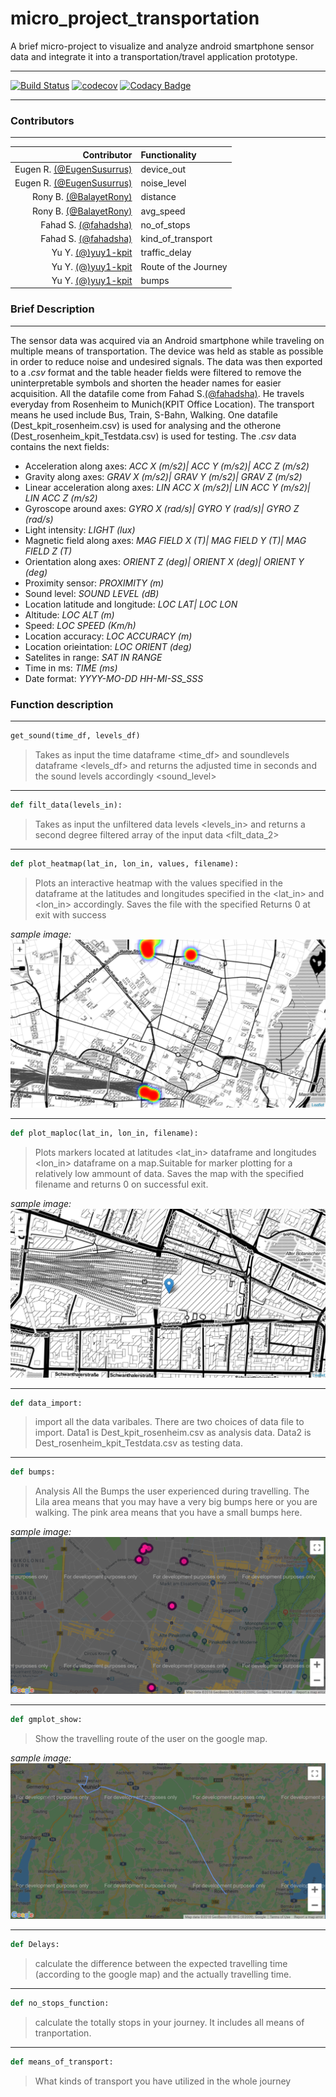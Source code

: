 # micro_project_transportation
A brief micro-project to visualize and analyze android smartphone sensor data and  integrate it into a transportation/travel application prototype.
****************************************************************************************************************************************
[![Build Status](https://travis-ci.org/EugenSusurrus/micro_project_transportation.svg?branch=master)](https://travis-ci.org/EugenSusurrus/micro_project_transportation)
[![codecov](https://codecov.io/gh/EugenSusurrus/micro_project_transportation/branch/master/graph/badge.svg)](https://codecov.io/gh/EugenSusurrus/micro_project_transportation)
[![Codacy Badge](https://api.codacy.com/project/badge/Grade/098d25e61aa94de88b7d913fbc581251)](https://www.codacy.com/app/EugenSusurrus/micro_project_transportation?utm_source=github.com&amp;utm_medium=referral&amp;utm_content=EugenSusurrus/micro_project_transportation&amp;utm_campaign=Badge_Grade)
****************************************************************************************************************************************
### Contributors
****************************************************************************************************************************************
Contributor                                                      |  Functionality 
---------------------------------------------------------------: | :-----------------
Eugen R. [(@EugenSusurrus)](https://github.com/EugenSusurrus)    |  device_out
Eugen R. [(@EugenSusurrus)](https://github.com/EugenSusurrus)    |  noise_level
Rony B.  [(@BalayetRony)](https://github.com/BalayetRony)        |  distance
Rony B.  [(@BalayetRony)](https://github.com/BalayetRony)        |  avg_speed
Fahad S. [(@fahadsha)](https://github.com/fahadsha)              |  no_of_stops
Fahad S. [(@fahadsha)](https://github.com/fahadsha)              |  kind_of_transport            |  
Yu Y.    [(@)yuy1-kpit](https://github.com/yuy1-kpit)            |  traffic_delay
Yu Y.    [(@)yuy1-kpit](https://github.com/yuy1-kpit)            |  Route of the Journey
Yu Y.    [(@)yuy1-kpit](https://github.com/yuy1-kpit)            |  bumps

### Brief Description
****************************************************************************************************************************************
The sensor data was acquired via an Android smartphone while traveling on multiple means of transportation. The device was held as stable as possible in order to reduce noise and undesired signals. The data was then exported to a *.csv* format and the table header fields were filtered to remove the uninterpretable symbols and shorten the header names for easier 
acquisition.  All the datafile come from Fahad S.[(@fahadsha)](https://github.com/fahadsha). He travels everyday from Rosenheim to Munich(KPIT Office Location). The transport means he used include Bus, Train, S-Bahn, Walking. One datafile (Dest_kpit_rosenheim.csv) is used for analysing and the otherone (Dest_rosenheim_kpit_Testdata.csv) is used for testing. 
The *.csv* data contains the next fields:

* Acceleration along axes:           *ACC X (m/s2)|	ACC Y (m/s2)|	ACC Z (m/s2)*
* Gravity along axes:                *GRAV X (m/s2)|	GRAV Y (m/s2)|	GRAV Z (m/s2)*
* Linear acceleration along axes:    *LIN ACC X (m/s2)|	LIN ACC Y (m/s2)|	LIN ACC Z (m/s2)*
* Gyroscope around axes:             *GYRO X (rad/s)|	GYRO Y (rad/s)|	GYRO Z (rad/s)*
* Light intensity:                   *LIGHT (lux)*
* Magnetic field along axes:         *MAG FIELD X (T)| MAG FIELD Y (T)|	MAG FIELD Z (T)*
* Orientation along axes:            *ORIENT Z (deg)|	ORIENT X (deg)|	ORIENT Y (deg)*
* Proximity sensor:                  *PROXIMITY (m)*
* Sound level:                       *SOUND LEVEL (dB)*
* Location latitude and longitude:   *LOC LAT| LOC LON*	
* Altitude:                          *LOC ALT (m)*
* Speed:                             *LOC SPEED (Km/h)*	
* Location accuracy:                 *LOC ACCURACY (m)*
* Location orieintation:             *LOC ORIENT (deg)*
* Satelites in range:                *SAT IN RANGE*
* Time in ms:                        *TIME (ms)*
* Date format:                       *YYYY-MO-DD HH-MI-SS_SSS*

### Function description
****************************************************************************************************************************************
```python
get_sound(time_df, levels_df)
```
>Takes as input the time dataframe <time_df> and soundlevels dataframe <levels_df> and returns the adjusted time in seconds <time> and the sound levels accordingly <sound_level>
****************************************************************************************************************************************
```python
def filt_data(levels_in):
```
>Takes as input the unfiltered data levels <levels_in> and returns a second degree filtered array of the input data <filt_data_2>
****************************************************************************************************************************************
```python
def plot_heatmap(lat_in, lon_in, values, filename):
```
>Plots an interactive heatmap with the values specified in the <values> dataframe at the latitudes and longitudes specified in the <lat_in> and <lon_in> accordingly. Saves the file with the specified <filename> Returns 0 at exit with success
  
*sample image:*
![alt text](https://raw.githubusercontent.com/EugenSusurrus/micro_project_transportation/master/sample_images/Heatmap.PNG "Heatmap")
***************************************************************************************************************************************
```python
def plot_maploc(lat_in, lon_in, filename):
```
>Plots markers located at latitudes <lat_in> dataframe and longitudes <lon_in> dataframe on a map.Suitable for marker plotting for a relatively low ammount of data. Saves the map with the specified <filename> filename and returns 0 on successful exit.
  
*sample image:*
![alt text](https://raw.githubusercontent.com/EugenSusurrus/micro_project_transportation/master/sample_images/Location%20on%20Map.PNG "Location on map")

***************************************************************************************************************************************
```python
def data_import:
```
>import all the data varibales. There are two choices of data file to import. Data1 is Dest_kpit_rosenheim.csv as analysis data. Data2 is Dest_rosenheim_kpit_Testdata.csv as testing data.
  
***************************************************************************************************************************************
```python
def bumps:
```
>Analysis All the Bumps the user experienced during travelling. The Lila area means that you may have a very big bumps here or you are walking. The pink area means that you have a small bumps here.

*sample image:*
![alt text](https://raw.githubusercontent.com/EugenSusurrus/micro_project_transportation/master/sample_images/Bumps.PNG "Bumps")
  
***************************************************************************************************************************************
```python
def gmplot_show:
```
>Show the travelling route of the user on the google map.
  
*sample image:*
![alt text](https://github.com/EugenSusurrus/micro_project_transportation/blob/master/sample_images/Route.PNG "Routes")
***************************************************************************************************************************************
```python
def Delays:
```
>calculate the difference between the expected travelling time (according to the google map) and the actually travelling time.
***************************************************************************************************************************************
```python
def no_stops_function:
```
>calculate the totally stops in your journey. It includes all means of tranportation.
***************************************************************************************************************************************
```python
def means_of_transport:
```
>What kinds of transport you have utilized in the whole journey

